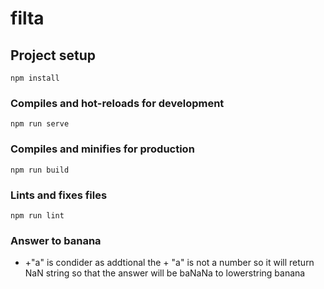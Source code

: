 # filta

## Project setup
```
npm install
```

### Compiles and hot-reloads for development
```
npm run serve
```

### Compiles and minifies for production
```
npm run build
```

### Lints and fixes files
```
npm run lint
```


### Answer to banana
+ +"a" is condider as addtional the + "a" is not a number so it will return NaN string so that the answer will be baNaNa to lowerstring banana
